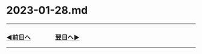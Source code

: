 # 2023-01-28.md
---
### [◀️前日へ](https://github.com/yuasys/chatty-journal/blob/main/2023/01/2023-01-27.md)&emsp;&emsp;&emsp;&emsp;[翌日へ▶️](https://github.com/yuasys/chatty-journal/blob/main/2023/01/2023-01-29.md)

---
